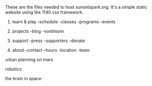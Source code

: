 These are the files needed to host sunsetspark.org.  It's a simple static website using the
1140 css framework.


1. learn & play
-schedule
-classes
-programs
-events

3. projects
-blog
-voxbloom

2. support
-press
-supporters
-donate

4. about
-contact
-hours
-location
-team


urban planning on mars

robotics

the brain in space
